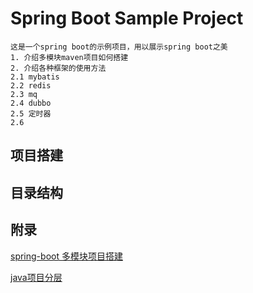 # Spring Boot Sample Project

```text
这是一个spring boot的示例项目，用以展示spring boot之美
1. 介绍多模块maven项目如何搭建
2. 介绍各种框架的使用方法
2.1 mybatis
2.2 redis
2.3 mq
2.4 dubbo
2.5 定时器
2.6 
```

## 项目搭建

## 目录结构

## 附录

[spring-boot 多模块项目搭建](https://symonlin.github.io/2019/01/15/springboot-1/)

[java项目分层](https://www.jianshu.com/p/9ef2005a0001)
